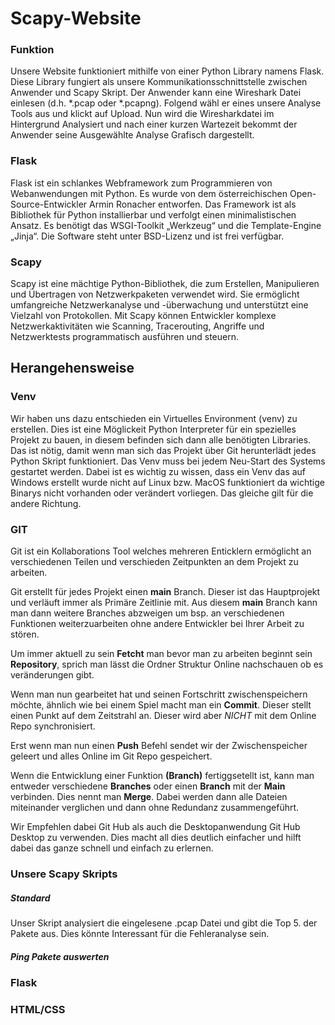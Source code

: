 # Scapy-Website

### Funktion

Unsere Website funktioniert mithilfe von einer Python Library namens Flask.
Diese Library fungiert als unsere Kommunikationsschnittstelle zwischen Anwender und Scapy Skript.
Der Anwender kann eine Wireshark Datei einlesen (d.h. *.pcap oder *.pcapng).
Folgend wähl er eines unsere Analyse Tools aus und klickt auf Upload.
Nun wird die Wiresharkdatei im Hintergrund Analysiert und nach einer kurzen Wartezeit bekommt der Anwender seine Ausgewählte Analyse Grafisch dargestellt.

### Flask

Flask ist ein schlankes Webframework zum Programmieren von Webanwendungen mit Python. Es wurde von dem österreichischen Open-Source-Entwickler Armin Ronacher entworfen. Das Framework ist als Bibliothek für Python installierbar und verfolgt einen minimalistischen Ansatz. Es benötigt das WSGI-Toolkit „Werkzeug“ und die Template-Engine „Jinja“. Die Software steht unter BSD-Lizenz und ist frei verfügbar.

### Scapy

Scapy ist eine mächtige Python-Bibliothek, die zum Erstellen, Manipulieren und Übertragen von Netzwerkpaketen verwendet wird. Sie ermöglicht umfangreiche Netzwerkanalyse und -überwachung und unterstützt eine Vielzahl von Protokollen. Mit Scapy können Entwickler komplexe Netzwerkaktivitäten wie Scanning, Tracerouting, Angriffe und Netzwerktests programmatisch ausführen und steuern.

## Herangehensweise

### Venv

Wir haben uns dazu entschieden ein Virtuelles Environment (venv) zu erstellen.
Dies ist eine Möglickeit Python Interpreter für ein spezielles Projekt zu bauen, in diesem befinden sich dann alle benötigten Libraries. Das ist nötig, damit wenn man sich das Projekt über Git herunterlädt jedes Python Skript funktioniert.
Das Venv muss bei jedem Neu-Start des Systems gestartet werden.
Dabei ist es wichtig zu wissen, dass ein Venv das auf Windows erstellt wurde nicht auf Linux bzw. MacOS funktioniert da wichtige Binarys nicht vorhanden oder verändert vorliegen. Das gleiche gilt für die andere Richtung.

### GIT

Git ist ein Kollaborations Tool welches mehreren Enticklern ermöglicht an verschiedenen Teilen und verschieden Zeitpunkten an dem Projekt zu arbeiten.

Git erstellt für jedes Projekt einen **main** Branch. Dieser ist das Hauptprojekt und verläuft immer als Primäre Zeitlinie mit. Aus diesem **main** Branch kann man dann weitere Branches abzweigen um bsp. an verschiedenen Funktionen weiterzuarbeiten ohne andere Entwickler bei Ihrer Arbeit zu stören.

Um immer aktuell zu sein **Fetcht** man bevor man zu arbeiten beginnt sein **Repository**, sprich man lässt die Ordner Struktur Online nachschauen ob es veränderungen gibt.

Wenn man nun gearbeitet hat und seinen Fortschritt zwischenspeichern möchte, ähnlich wie bei einem Spiel macht man ein **Commit**. Dieser stellt einen Punkt auf dem Zeitstrahl an. Dieser wird aber *NICHT*  mit dem Online Repo synchronisiert.

Erst wenn man nun einen **Push** Befehl sendet wir der Zwischenspeicher geleert und alles Online im Git Repo gespeichert.

Wenn die Entwicklung einer Funktion **(Branch)** fertiggsetellt ist, kann man entweder verschiedene **Branches** oder einen **Branch** mit der **Main** verbinden. Dies nennt man **Merge**. Dabei werden dann alle Dateien miteinander verglichen und dann ohne Redundanz zusammengeführt.

Wir Empfehlen dabei Git Hub als auch die Desktopanwendung Git Hub Desktop zu verwenden.
Dies macht all dies deutlich einfacher und hilft dabei das ganze schnell und einfach zu erlernen.

### Unsere Scapy Skripts

##### Standard

Unser Skript analysiert die eingelesene .pcap Datei und gibt die Top 5. der Pakete aus.
Dies könnte Interessant für die Fehleranalyse sein.

##### Ping Pakete auswerten


### Flask

### HTML/CSS
